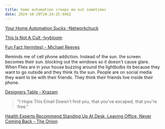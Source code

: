 ```yaml
---
title: home automation creeps me out sometimes
date: 2024-10-29T20:24:25.046Z
---
```

[Your Home Automation Sucks -Networkchuck](https://www.youtube.com/watch?v=k02P5nghmfs)

[This Is Not A Cult -Ivybloom](https://www.youtube.com/shorts/akzAiClp01A)

[Fun Fact (termites) - Michael Reeves](https://youtube.com/shorts/aHH2oYzJGnI?si=yKp6raxwp7DnpkJh)

Reminds me of cell phone addiction. Instead of the sun. the screen becomes their sun. blocking out the windows so it doesn't cause glare. When Flies are in your house buzzing around the lightbulbs its because they want to go outside and they think its the sun. People are on social media they want to be with their friends. They think their friends live inside their phone.

[Designers Table - Krazam](https://youtu.be/WqjUlmkYr2g?si=c2aqy3wV8fZSr2_b)

> "I Hope This Email Doesn't find you, that you've escaped, that you're free."

[Health Experts Recommend Standing Up At Desk, Leaving Office, Never Coming Back - The Onion](https://theonion.com/health-experts-recommend-standing-up-at-desk-leaving-o-1819577456/)